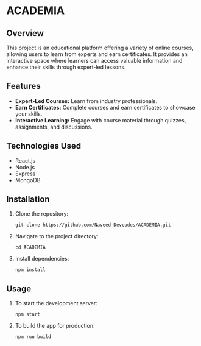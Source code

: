 # ACADEMIA

## Overview

This project is an educational platform offering a variety of online courses, allowing users to learn from experts and earn certificates. It provides an interactive space where learners can access valuable information and enhance their skills through expert-led lessons.

## Features

- **Expert-Led Courses:** Learn from industry professionals.
- **Earn Certificates:** Complete courses and earn certificates to showcase your skills.
- **Interactive Learning:** Engage with course material through quizzes, assignments, and discussions.

## Technologies Used

- React.js
- Node.js
- Express
- MongoDB

## Installation

1. Clone the repository:
   ```
   git clone https://github.com/Naveed-Devcodes/ACADEMIA.git
   ```
2. Navigate to the project directory:
   ```
   cd ACADEMIA
   ```
3. Install dependencies:
   ```
   npm install
   ```

## Usage

1. To start the development server:
   ```
   npm start
   ```
2. To build the app for production:
   ```
   npm run build
   ```
